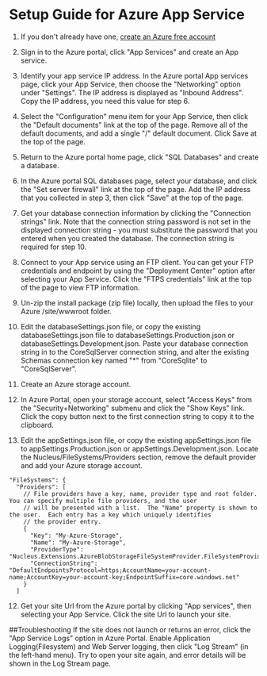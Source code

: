 # Setup Guide for Azure App Service 
1.  If you don't already have one, [create an Azure free account](https://azure.microsoft.com/en-au/free)

2.  Sign in to the Azure portal, click "App Services" and create an App service.

3.  Identify your app service IP address.  In the Azure portal App services page, click your App Service, then choose the 
"Networking" option under "Settings".  The IP address is displayed as "Inbound Address".  Copy the IP address, you need this 
value for step 6.

4.  Select the "Configuration" menu item for your App Service, then click the "Default documents" link at the top of the 
page.  Remove all of the default documents, and add a single "/" default document.  Click Save at the top of the page.

5.  Return to the Azure portal home page, click "SQL Databases" and create a database.

6.  In the Azure portal SQL databases page, select your database, and click the "Set server firewall" link at the top of the 
page.  Add the IP address that you collected in step 3, then click "Save" at the top of the page.

7.  Get your database connection information by clicking the "Connection strings" link.  Note that the connection string 
password is not set in the displayed connection string - you must substitute the password that you entered when you created the
database.  The connection string is required for step 10.

8.  Connect to your App service using an FTP client.  You can get your FTP credentials and endpoint by using the 
"Deployment Center" option after selecting your App Service.  Click the "FTPS credentials" link at the top of the page to view 
FTP information.

9.  Un-zip the install package (zip file) locally, then upload the files to your Azure /site/wwwroot folder.

10.  Edit the databaseSettings.json file, or copy the existing databaseSettings.json file to databaseSettings.Production.json or 
databaseSettings.Development.json.  Paste your database connection string in to the CoreSqlServer connection string, and 
alter the existing Schemas connection key named "*" from "CoreSqlite" to "CoreSqlServer". 

11.  Create an Azure storage account.

12.  In Azure Portal, open your storage account, select "Access Keys" from the "Security+Networking" submenu and click the "Show Keys"
link.  Click the copy button next to the first connection string to copy it to the clipboard.

13.  Edit the appSettings.json file, or copy the existing appSettings.json file to appSettings.Production.json or 
appSettings.Development.json.  Locate the Nucleus/FileSystems/Providers section, remove the default provider and add your Azure storage
account. 

    "FileSystems": {
      "Providers": [
        // File providers have a key, name, provider type and root folder.  You can specify multiple file providers, and the user
        // will be presented with a list.  The "Name" property is shown to the user.  Each entry has a key which uniquely identifies 
        // the provider entry.
        {
          "Key": "My-Azure-Storage",
          "Name": "My-Azure-Storage",
          "ProviderType": "Nucleus.Extensions.AzureBlobStorageFileSystemProvider.FileSystemProvider,Nucleus.Extensions.AzureBlobStorageFileSystemProvider",
          "ConnectionString": "DefaultEndpointsProtocol=https;AccountName=your-account-name;AccountKey=your-account-key;EndpointSuffix=core.windows.net"
        }
      ]

12.  Get your site Url from the Azure portal by clicking "App services", then selecting your App Service.  Click the site Url to 
launch your site.

##Troubleshooting
If the site does not launch or returns an error, click the "App Service Logs" option in Azure Portal.  Enable 
Application Logging(Filesystem) and Web Server logging, then click "Log Stream" (in the left-hand menu).  Try to open your site
again, and error details will be shown in the Log Stream page.